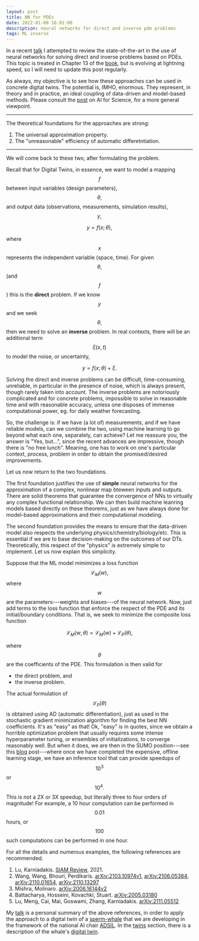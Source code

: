 ```yaml
---
layout: post
title: NN for PDEs 
date: 2022-01-08 16:01:00
description: neural networks for direct and inverse pde problems
tags: ML inverse
---
```


In a recent [talk](/DT-tbx-v1/assets/pdf/Asch_NN_4_IP.pdf) I attempted to review the state-of-the-art in the use of neural networks for solving direct and inverse problems based on PDEs. This topic is treated in Chapter 13 of the [book](link???), but is evolving at lightning speed, so I will need to update this post regularly. 

As always, my objective is to see how these approaches can be used in concrete digital twins. The potential is, IMHO, enormous. They represent, in theory and in practice, an ideal coupling of data-driven and model-based methods. Please consult the [post](/DT-tbx-v1/blog/2021/ai4sci/) on AI for Science, for a more general viewpoint.

<hr>
The theoretical foundations for the approaches are strong:

1. The universal approximation property.
2. The "unreasonable" efficiency of automatic differetntiation.
<hr>
We will come back to these two, after formulating the problem.

Recall that for Digital Twins, in essence, we want to model a mapping $$f$$ between input variables (design parameters), $$\theta,$$ and output data (observations, measurements, simulation results), $$y,$$

$$ y = f(x; \theta),$$

where $$x$$ represents the independent variable (space, time). For given $$\theta,$$ (and $$f$$) this is the **direct** problem. If we know $$y$$ and we seek $$\theta,$$ then we need to solve an **inverse** problem. In real contexts, there will be an additional term $$\xi(x,t)$$ to model the noise, or uncertainty, 

$$ y = f(x; \theta)  + \xi .$$

Solving the direct and inverse problems can be difficult, time-consuming, unreliable, in particular in the presence of noise, which is always present, though rarely taken into account. The inverse problems are notoriously complicated and for concrete problems, impossible to solve in reasonable time and with reasonable accuracy, unless one disposes of immense computational power, eg. for daily weather forecasting.

So, the challenge is: if we have (a lot of) measurements, and if we have reliable models, can we combine the two, using machine learning to go beyond what each one, separately, can achieve? Let me reassure you, the answer is "Yes, but...", since the recent advances are impressive, though there is "no free lunch". Meaning, one has to work on one's particular context, process, problem in order to obtain the promised/desired improvements.

 
Let us now return to the two foundations.

The first foundation justifies the use of **simple** neural networks for the approximation of a complex, nonlinear map bteween inputs and outputs. There are solid theorems that guarantee the convergence of NNs to virtually any complex functional relationship. We can then build machine leanring models based directly on these theorems, just as we have always done for model-based approximations and their computational modeling. 

The second foundation provides the means to ensure that the data-driven model also respects the underlying physics/chemistry/biology/etc. This is essential if we are to base decision-making on the outcomes of our DTs. Theoretically, this respect of the "physics" is extremely simple to implement. Let us now explain this simplicity.

Suppose that the ML model mimimizes a loss function $$\mathcal{L}_M(w), $$ where $$w$$ are the parameters---weights and biases---of the neural network. Now, just add terms to the loss function that enforce the respect of the PDE and its initial/boundary conditions. That is, we seek to minimize the composite loss function

$$ \mathcal{L}_M(w,\theta) = \mathcal{L}_M(w) + \mathcal{L}_P(\theta), $$

where $$\theta$$ are the coefficients of the PDE. This formulation is then valid for

- the direct problem, and
- the inverse problem.

The actual formulation of $$\mathcal{L}_P(\theta)$$ is obtained using AD (automatic differentiation), just as used in the stochastic gradient minimization algorithm for finding the best NN coefficients. It's as "easy" as that!  Ok, "easy" is in quotes, since we obtain a horrible optimization problem that usually requires some intense hyperparameter tuning, or ensembles of initializations, to converge reasonably well. But when it does, we are then in the SUMO position---see this [blog](/DT-tbx-v1/blog/2022/SUMO/) post---where once we have completed the expensive, offline learning stage, we have an inference tool that can provide speedups of $$10^3$$ or $$10^4.$$ This is not a 2X or 3X speedup, but literally three to four orders of magnitude! For example, a 10 hour computation can be performed in $$0.01$$ hours, or $$100$$ such computations can be performed in one hour.


For all the details and numerous examples, the following references are recommended.

1. Lu, Karniadakis. [SIAM Review](https://epubs.siam.org/doi/abs/10.1137/19M1274067), 2021.
2. Wang, Wang, Bhouri, Perdikaris. [arXiv:2103.10974v1](https://arxiv.org/abs/2103.10974v1), [arXiv:2106.05384](https://arxiv.org/abs/2106.05384), [arXiv:2110.01654](https://arxiv.org/abs/2110.01654), [arXiv:2110.13297](https://arxiv.org/abs/2110.13297)
3. Mishra, Molinaro. [arXiv:2006.16144v2](https://arxiv.org/abs/2006.16144v2)
4. Battacharya, Hosseini, Kovachki, Stuart. [arXiv:2005.03180](https://arxiv.org/abs/2005.03180)
5. Lu, Meng, Cai, Mai, Goswami, Zhang, Karniadakis. [arXiv:2111.05512](https://arxiv.org/abs/2111.05512)

My [talk](/DT-tbx-v1/assets/pdf/Asch_NN_4_IP.pdf) is a personal summary of the above references, in order to apply the approach to a digital twin of a  [sperm-whale](https://youtu.be/Kn_-xLzz5pg) that we are developing in the framework of the national AI chair [ADSIL](https://bioacoustics.lis-lab.fr/). In the [twins](/DT-tbx-v1/twins/) section, there is a description of the whale's [digital twin](/DT-tbx-v1/projects/whales/).



